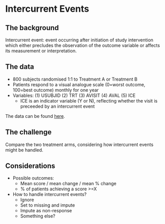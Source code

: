 # Intercurrent Events

## The background

Intercurrent event: event occurring after initiation of study intervention which either precludes the observation of the outcome variable or affects its measurement or interpretation.

## The data

- 800 subjects randomised 1:1 to Treatment A or Treatment B
- Patients respond to a visual analogue scale (0=worst outcome, 100=best outcome) monthly for one year
- Variables: (1) USUBJID (2) TRT (3) AVISIT (4) AVAL (5) ICE
  - ICE is an indicator variable (Y or N), reflecting whether the visit is preceeded by an intercurrent event

The data can be found [here](WWW_AUG2025.xlsx).

## The challenge

Compare the two treatment arms, considering how intercurrent events might be handled.

## Considerations

- Possible outcomes: 
  - Mean score / mean change / mean % change
  - % of patients achieving a score >=X
- How to handle intercurrent events?
  - Ignore
  - Set to missing and impute
  - Impute as non-response
  - Something else?